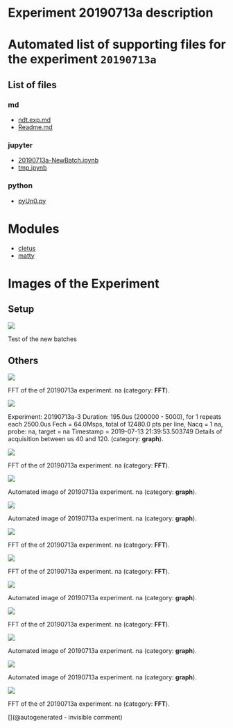 # Experiment 20190713a description





# Automated list of supporting files for the __experiment `20190713a`__

## List of files

### md

* [ndt.exp.md](/matty/20190713/20190713a/ndt.exp.md)
* [Readme.md](/matty/20190713/Readme.md)


### jupyter

* [20190713a-NewBatch.ipynb](/matty/20190713/20190713a/20190713a-NewBatch.ipynb)
* [tmp.ipynb](/tmp.ipynb)


### python

* [pyUn0.py](/matty/20190713/20190713a/pyUn0.py)





# Modules

* [cletus](/retired/cletus/)
* [matty](/matty/)




# Images of the Experiment

## Setup

![](/matty/20190713/P_20190713_223932.jpg)

Test of the new batches

## Others

![](/matty/20190713/20190713b/images/20190713a-1-fft.jpg)

FFT of the of 20190713a experiment. na (category: __FFT__).

![](/matty/20190713/20190713b/images/details_40-120_20190713a-3.jpg)

Experiment: 20190713a-3
Duration: 195.0us (200000 - 5000), for 1 repeats each 2500.0us
Fech = 64.0Msps, total of 12480.0 pts per line, Nacq = 1
na, probe: na, target = na
Timestamp = 2019-07-13 21:39:53.503749
Details of acquisition between us 40 and 120. (category: __graph__).

![](/matty/20190713/20190713b/images/20190713a-2-fft.jpg)

FFT of the of 20190713a experiment. na (category: __FFT__).

![](/matty/20190713/20190713b/images/20190713a-2.jpg)

Automated image of 20190713a experiment. na (category: __graph__).

![](/matty/20190713/20190713b/images/20190713a-3.jpg)

Automated image of 20190713a experiment. na (category: __graph__).

![](/matty/20190713/20190713b/images/20190713a-3-fft.jpg)

FFT of the of 20190713a experiment. na (category: __FFT__).

![](/matty/20190713/20190713a/images/20190713a-1-fft.jpg)

FFT of the of 20190713a experiment. na (category: __FFT__).

![](/matty/20190713/20190713a/images/20190713a-1.jpg)

Automated image of 20190713a experiment. na (category: __graph__).

![](/matty/20190713/20190713a/images/20190713a-2-fft.jpg)

FFT of the of 20190713a experiment. na (category: __FFT__).

![](/matty/20190713/20190713a/images/20190713a-2.jpg)

Automated image of 20190713a experiment. na (category: __graph__).

![](/matty/20190713/20190713a/images/20190713a-3.jpg)

Automated image of 20190713a experiment. na (category: __graph__).

![](/matty/20190713/20190713a/images/20190713a-3-fft.jpg)

FFT of the of 20190713a experiment. na (category: __FFT__).










[](@autogenerated - invisible comment)